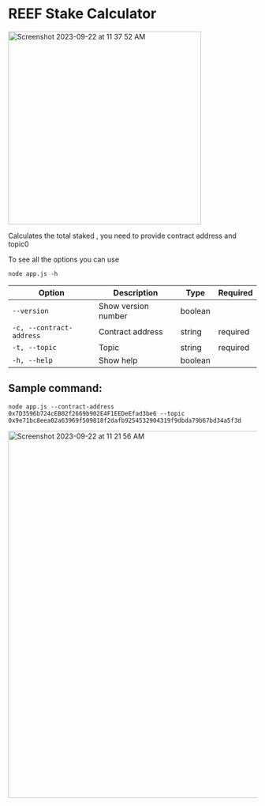 # REEF Stake Calculator

<img width="391" alt="Screenshot 2023-09-22 at 11 37 52 AM" src="https://github.com/anukulpandey/reef-stake-calculator/assets/62092256/49da424e-2572-476c-a6d4-5c9dc6373e3e">


Calculates the total staked , you need to provide contract address and topic0

To see all the options you can use 
```
node app.js -h
```
| Option              | Description          | Type     | Required |
|---------------------|----------------------|----------|----------|
| `--version`         | Show version number  | boolean  |          |
| `-c, --contract-address` | Contract address   | string   | required |
| `-t, --topic`       | Topic                | string   | required |
| `-h, --help`        | Show help            | boolean  |          |


## Sample command:

```
node app.js --contract-address 0x7D3596b724cEB02f2669b902E4F1EEDeEfad3be6 --topic 0x9e71bc8eea02a63969f509818f2dafb9254532904319f9dbda79b67bd34a5f3d 
```


<img width="743" alt="Screenshot 2023-09-22 at 11 21 56 AM" src="https://github.com/anukulpandey/reef-stake-calculator/assets/62092256/a309bb12-0945-48a0-a034-83e99fa86057">

